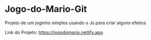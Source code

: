 # Jogo-do-Mario-Git

Projeto de um joginho simples usando o Js para criar alguns efeitos

Link do Projeto: https://jogodomario.netlify.app
